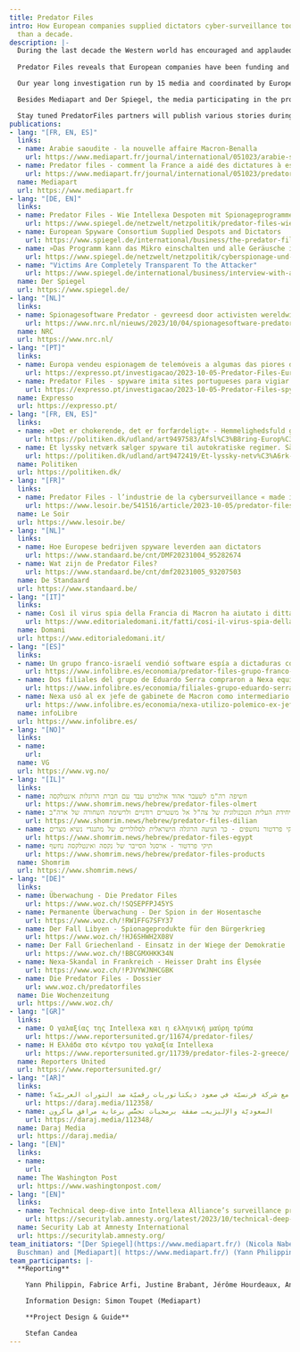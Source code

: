 ```yaml
---
title: Predator Files
intro: How European companies supplied dictators cyber-surveillance tools for more
  than a decade.
description: |-
  During the last decade the Western world has encouraged and applauded the digital tools that empower democracy activism in countries under authoritarian regimes. But at the same time European companies have supplied such authoritarian regimes the digital back doors to turn any digital device into powerful spying tools against dissenters. 
  
  Predator Files reveals that European companies have been funding and selling cyber-surveillance tools to dictators for more than a decade with the passive complicity of many European governments. The preliminary peak of surveillance excesses was most recently reached by the Intellexa Alliance - an association of several European companies through which Predator software was supplied to authoritarian states. Activists, journalists and academics have been targeted, as have European and U.S. officials.

  Our year long investigation run by 15 media and coordinated by European Investigative Collaborations (EIC.network) is based on hundreds of confidential documents obtained by Mediapart and Der Spiegel, analysed with the help of the Security Lab of Amnesty International.

  Besides Mediapart and Der Spiegel, the media participating in the project are NRC, Politiken, Expresso, Le Soir, De Standaard, VG, infolibre and Domani - all members of the EIC.network - who have collaborated with Shomrim (Israel), Die Wochenzeitung (Switzerland), Reporters United (Greece), Daraj Media (Lebanon) and the Washington Post (U.S.).

  Stay tuned PredatorFiles partners will publish various stories during the days to come.
publications:
- lang: "[FR, EN, ES]"
  links:
  - name: Arabie saoudite - la nouvelle affaire Macron-Benalla
    url: https://www.mediapart.fr/journal/international/051023/arabie-saoudite-la-nouvelle-affaire-macron-benalla
  - name: Predator files - comment la France a aidé des dictatures à espionner leur peuple
    url: https://www.mediapart.fr/journal/international/051023/predator-files-comment-la-france-aide-des-dictatures-espionner-leur-peuple
  name: Mediapart
  url: https://www.mediapart.fr
- lang: "[DE, EN]"
  links:
  - name: Predator Files - Wie Intellexa Despoten mit Spionageprogrammen versorgte
    url: https://www.spiegel.de/netzwelt/netzpolitik/predator-files-wie-intellexa-jahrelang-despoten-mit-spionageprogrammen-versorgte-a-0268f613-6b56-48e7-822f-0eccb85ae5c9
  - name: European Spyware Consortium Supplied Despots and Dictators
    url: https://www.spiegel.de/international/business/the-predator-files-european-spyware-consortium-supplied-despots-and-dictators-a-2fd8043f-c5c1-4b05-b5a6-e8f8b9949978
  - name: »Das Programm kann das Mikro einschalten und alle Geräusche im Raum aufzeichnen«
    url: https://www.spiegel.de/netzwelt/netzpolitik/cyberspionage-und-digitale-ueberwachung-man-kann-sich-kaum-schuetzen-a-33ebeb75-ef20-4e77-ad12-da52b0b97a2f
  - name: "Victims Are Completely Transparent To the Attacker"
    url: https://www.spiegel.de/international/business/interview-with-amnesty-international-security-lab-detective-the-victims-are-completely-transparent-to-the-attacker-a-f4da57c1-70d3-4be5-863d-370b7a32dbd9?sara_ref=re-so-app-sh    
  name: Der Spiegel
  url: https://www.spiegel.de/
- lang: "[NL]"
  links:
  - name: Spionagesoftware Predator - gevreesd door activisten wereldwijd en made in the EU
    url: https://www.nrc.nl/nieuws/2023/10/04/spionagesoftware-predator-gevreesd-door-activisten-wereldwijd-en-made-in-the-eu-a4176204
  name: NRC
  url: https://www.nrc.nl/
- lang: "[PT]"
  links:
  - name: Europa vendeu espionagem de telemóveis a algumas das piores ditaduras do mundo
    url: https://expresso.pt/investigacao/2023-10-05-Predator-Files-Europa-vendeu-espionagem-de-telemoveis-a-algumas-das-piores-ditaduras-do-mundo-effed3d4
  - name: Predator Files - spyware imita sites portugueses para vigiar angolanos
    url: https://expresso.pt/investigacao/2023-10-05-Predator-Files-spyware-imita-sites-portugueses-para-vigiar-angolanos-9cf017b0
  name: Expresso
  url: https://expresso.pt/
- lang: "[FR, EN, ES]"
  links:
  - name: »Det er chokerende, det er forfærdeligt« - Hemmelighedsfuld gruppe af virksomheder afsløret i at sælge omstridt teknologi til flere regimer
    url: https://politiken.dk/udland/art9497583/Afsl%C3%B8ring-Europ%C3%A6isk-netv%C3%A6rk-s%C3%A6lger-aggressiv-spyware-til-nogle-af-verdens-v%C3%A6rste-autokrater
  - name: Et lyssky netværk sælger spyware til autokratiske regimer. Sådan kan de overtage kontrollen med en mobiltelefon
    url: https://politiken.dk/udland/art9472419/Et-lyssky-netv%C3%A6rk-s%C3%A6lger-spyware-til-autokratiske-regimer.-S%C3%A5dan-kan-de-overtage-kontrollen-med-en-mobiltelefon
  name: Politiken
  url: https://politiken.dk/
- lang: "[FR]"
  links:
  - name: Predator Files - l’industrie de la cybersurveillance « made in UE » au service d’Etats autoritaires
    url: https://www.lesoir.be/541516/article/2023-10-05/predator-files-lindustrie-de-la-cybersurveillance-made-ue-au-service-detats
  name: Le Soir
  url: https://www.lesoir.be/
- lang: "[NL]"
  links:
  - name: Hoe Europese bedrijven spyware leverden aan dictators
    url: https://www.standaard.be/cnt/DMF20231004_95282674
  - name: Wat zijn de Predator Files?
    url: https://www.standaard.be/cnt/dmf20231005_93207503
  name: De Standaard
  url: https://www.standaard.be/
- lang: "[IT]"
  links:
  - name: Così il virus spia della Francia di Macron ha aiutato i dittatori a sorvegliare i cittadini
    url: https://www.editorialedomani.it/fatti/cosi-il-virus-spia-della-francia-di-macron-ha-aiutato-i-dittatori-a-sorvegliare-i-cittadini-xsdaoi0f
  name: Domani
  url: https://www.editorialedomani.it/
- lang: "[ES]"
  links:
  - name: Un grupo franco-israelí vendió software espía a dictaduras con la complicidad europea
    url: https://www.infolibre.es/economia/predator-files-grupo-franco-israeli-vendio-programas-espia-dictaduras-mundo-complicidad-europea_1_1605322.html
  - name: Dos filiales del grupo de Eduardo Serra compraron a Nexa equipos de espionaje para venderlos a Emiratos 
    url: https://www.infolibre.es/economia/filiales-grupo-eduardo-serra-compraron-nexa-equipos-interceptar-moviles-luego-vendieron-emiratos_1_1604095.html
  - name: Nexa usó al ex jefe de gabinete de Macron como intermediario para vender software espía a los saudíes  
    url: https://www.infolibre.es/economia/nexa-utilizo-polemico-ex-jefe-gabinete-macron-intermediario-nexa-utilizo-polemico-ex-jefe-gabinete-macron-intermediario-vender-programas-espia-arabia-saudi_1_1606018.html
  name: infoLibre
  url: https://www.infolibre.es/
- lang: "[NO]"
  links:
  - name: 
    url: 
  name: VG
  url: https://www.vg.no/
- lang: "[IL]"
  links:
  - name: חשיפה רה"מ לשעבר אהוד אולמרט עבד עם חברת הרוגלות אינטלקסה
    url: https://www.shomrim.news/hebrew/predator-files-olmert
  - name: תיקי פרדטור - מיחידת העלית הטכנולוגית של צה"ל אל משטרים רודניים ולרשימה השחורה של ארה"ב
    url: https://www.shomrim.news/hebrew/predator-files-dilian
  - name: תיקי פרדטור נחשפים - כך הגיעה הרוגלה הישראלית לסלולריים של מתנגדי נשיא מצרים
    url: https://www.shomrim.news/hebrew/predator-files-egypt
  - name: תיקי פרדטור - ארסנל הסייבר של נקסה ואינטלקסה נחשף
    url: https://www.shomrim.news/hebrew/predator-files-products 
  name: Shomrim
  url: https://www.shomrim.news/
- lang: "[DE]"
  links:
  - name: Überwachung - Die Predator Files
    url: https://www.woz.ch/!SQSEPFPJ45YS
  - name: Permanente Überwachung - Der Spion in der Hosentasche
    url: https://www.woz.ch/!RW1FFG7SFY37
  - name: Der Fall Libyen - Spionage­produkte für den Bürgerkrieg
    url: https://www.woz.ch/!HJ6SHWH2X08V
  - name: Der Fall Griechenland - Einsatz in der Wiege der Demokratie
    url: https://www.woz.ch/!BBCGMXHKK34N
  - name: Nexa-Skandal in Frankreich - Heisser Draht ins Élysée
    url: https://www.woz.ch/!PJVYWJNHCGBK
  - name: Die Predator Files - Dossier
    url: www.woz.ch/predatorfiles
  name: Die Wochenzeitung
  url: https://www.woz.ch/
- lang: "[GR]"
  links:
  - name: Ο γαλαξίας της Intellexa και η ελληνική μαύρη τρύπα
    url: https://www.reportersunited.gr/11674/predator-files/
  - name: Η Ελλάδα στο κέντρο του γαλαξία Intellexa
    url: https://www.reportersunited.gr/11739/predator-files-2-greece/
  name: Reporters United
  url: https://www.reportersunited.gr/
- lang: "[AR]"
  links:
  - name: كيف ساهم الإليزيه مع شركة فرنسيّة في صعود ديكتاتوريات رقميّة ضد الثورات العربيّة؟
    url: https://daraj.media/112358/
  - name: السعوديّة والإليزيه… صفقة برمجيات تجسُّس برعاية مرافق ماكرون
    url: https://daraj.media/112348/
  name: Daraj Media
  url: https://daraj.media/
- lang: "[EN]"
  links:
  - name: 
    url: 
  name: The Washington Post
  url: https://www.washingtonpost.com/
- lang: "[EN]"
  links:
  - name: Technical deep-dive into Intellexa Alliance’s surveillance products
    url: https://securitylab.amnesty.org/latest/2023/10/technical-deep-dive-into-intellexa-alliance-surveillance-products/
  name: Security Lab at Amnesty International
  url: https://securitylab.amnesty.org/
team_initiators: "[Der Spiegel](https://www.mediapart.fr/) (Nicola Naber and Rafael
  Buschman) and [Mediapart]( https://www.mediapart.fr/) (Yann Philippin)"
team_participants: |-
  **Reporting**

    Yann Philippin, Fabrice Arfi, Justine Brabant, Jérôme Hourdeaux, Antton Rouget, Matthieu Suc Mediapart),  Rafael Buschmann, Nicola Naber, Marcel Rosenbach, Max Hoppenstedt, Sven Becker (DER SPIEGEL), Roeland Termote and Nikolas Vanhecke (De Standaard), Micael Pereira (Expresso), Stefano Vergine (Domani), Arthur Sente (Le Soir), Wilmer Heck and Marloes de Koning (NRC), Begona Ramirez (infoLibre), Carl Emil Arnfred (Politiken), Daniel Dolev (Shomrim), Jan Jirat and Lorenzo Naegeli (Die Wochenzeitung), Thodoris Chondrogiannos and Nikolas Leontopoulos (Reporters United), Alia Ibrahim, Sara Karam, Hazem Alamin, Diana Itawi, Hasan Hamade, Ammar ALMAMOUN, Diana Moukaled, Jana Barakat, Hala Nasreddine (Daraj), Natalia M. (EIC).

    Information Design: Simon Toupet (Mediapart)

    **Project Design & Guide**

    Stefan Candea
---
```

